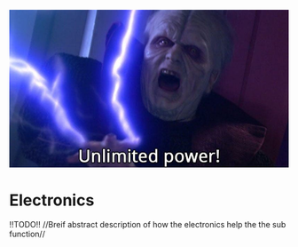 ![alt text](darth-sidius-unlimited-power.jpg)
# Electronics
!!TODO!!
//Breif abstract description of how the electronics help the the sub function//

